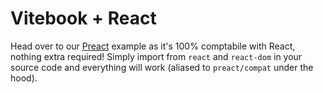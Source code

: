 # Vitebook + React

Head over to our [Preact](../preact) example as it's 100% comptabile with React, nothing
extra required! Simply import from `react` and `react-dom` in your source code and everything
will work (aliased to `preact/compat` under the hood).
